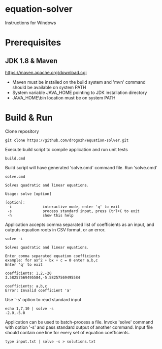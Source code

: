 # equation-solver
Instructions for Windows
# Prerequisites
## JDK 1.8 & Maven
https://maven.apache.org/download.cgi

* Maven must be installed on the build system and 'mvn' command should be available on system PATH
* System variable JAVA_HOME pointing to JDK installation directory
* JAVA_HOME\bin location must be on system PATH  


# Build & Run
Clone repository
```
git clone https://github.com/drogozh/equation-solver.git
```
Execute build script to compile application and run unit tests
```
build.cmd
```

Build script will have generated 'solve.cmd' command file. Run 'solve.cmd'
```
solve.cmd
```

```
Solves quadratic and linear equations.

Usage: solve [option]

[option]:
 -i              interactive mode, enter 'q' to exit
 -s              process standard input, press Ctrl+C to exit
 -h              show this help
```
Application accepts comma separated list of coefficients as an input, and outputs equation roots in CSV format, or an error.
```
solve -i
```
```
Solves quadratic and linear equations.

Enter comma separated equation coefficients
example: for ax^2 + bx + c = 0 enter a,b,c
Enter 'q' to exit

coefficients: 1,2,-20
3.58257569495584,-5.58257569495584
```
```
coefficients: a,b,c
Error: Invalid coefficient 'a'
```
Use '-s' option to read standard input
```
echo 1,7,10 | solve -s
-2.0,-5.0
```

Application can be used to batch-process a file. Invoke 'solve' command with option '-s' and pass standard output of another command. Input file should contain one line for every set of equation coefficients.
```
type input.txt | solve -s > solutions.txt
``` 

